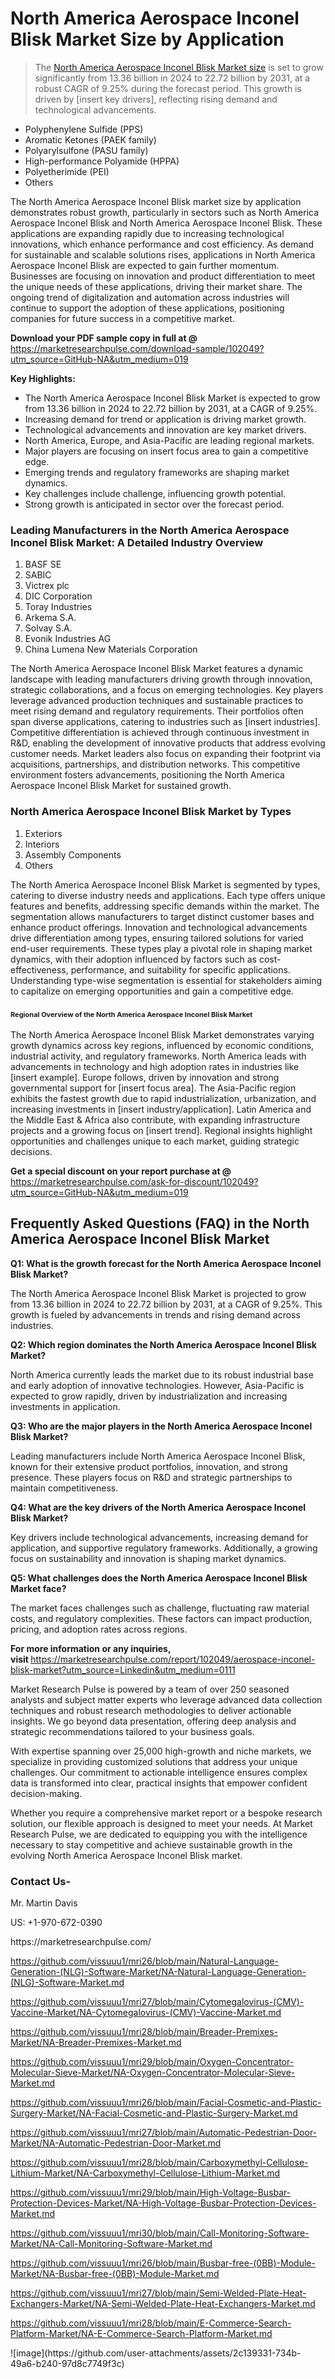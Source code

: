 <h1>North America Aerospace Inconel Blisk Market&nbsp;Size by Application</h1><blockquote><p>The <a href="https://marketresearchpulse.com/download-sample/102049?utm_source=GitHub-NA&amp;utm_medium=019">North America Aerospace Inconel Blisk Market size</a> is set to grow significantly from 13.36 billion in 2024 to 22.72 billion by 2031, at a robust CAGR of 9.25% during the forecast period. This growth is driven by [insert key drivers], reflecting rising demand and technological advancements.</p></blockquote><ul><li>Polyphenylene Sulfide (PPS)<li> Aromatic Ketones (PAEK family)<li> Polyarylsulfone (PASU family)<li> High-performance Polyamide (HPPA)<li> Polyetherimide (PEI)<li> Others</li></ul><p>The North America Aerospace Inconel Blisk market size by application demonstrates robust growth, particularly in sectors such as North America Aerospace Inconel Blisk and North America Aerospace Inconel Blisk. These applications are expanding rapidly due to increasing technological innovations, which enhance performance and cost efficiency. As demand for sustainable and scalable solutions rises, applications in North America Aerospace Inconel Blisk are expected to gain further momentum. Businesses are focusing on innovation and product differentiation to meet the unique needs of these applications, driving their market share. The ongoing trend of digitalization and automation across industries will continue to support the adoption of these applications, positioning companies for future success in a competitive market.</p><p><strong>Download your PDF sample copy in full at @ </strong><a href="https://marketresearchpulse.com/download-sample/102049?utm_source=GitHub-NA&amp;utm_medium=019">https://marketresearchpulse.com/download-sample/102049?utm_source=GitHub-NA&amp;utm_medium=019</a></p><p><strong>Key Highlights: </strong></p><ul><li>The North America Aerospace Inconel Blisk Market is expected to grow from 13.36 billion in 2024 to 22.72 billion by 2031, at a CAGR of 9.25%.</li><li>Increasing demand for trend or application is driving market growth.</li><li>Technological advancements and innovation are key market drivers.</li><li>North America, Europe, and Asia-Pacific are leading regional markets.</li><li>Major players are focusing on insert focus area to gain a competitive edge.</li><li>Emerging trends and regulatory frameworks are shaping market dynamics.</li><li>Key challenges include challenge, influencing growth potential.</li><li>Strong growth is anticipated in sector over the forecast period.</li></ul><h3>Leading Manufacturers in the North America Aerospace Inconel Blisk Market: A Detailed Industry Overview</h3><ol><li>BASF SE</li><li>SABIC</li><li>Victrex plc</li><li>DIC Corporation</li><li>Toray Industries</li><li>Arkema S.A.</li><li>Solvay S.A.</li><li>Evonik Industries AG</li><li>China Lumena New Materials Corporation</li></ol><div class="flex max-w-full flex-col flex-grow"><div class="min-h-8 text-message flex w-full flex-col items-end gap-2 whitespace-normal break-words [.text-message+&amp;]:mt-5" dir="auto" data-message-author-role="assistant" data-message-id="fd8432e4-4910-450d-b182-61b7bfb0a01f" data-message-model-slug="gpt-4o"><div class="flex w-full flex-col gap-1 empty:hidden first:pt-[3px]"><div class="markdown prose w-full break-words dark:prose-invert light"><p>The North America Aerospace Inconel Blisk Market features a dynamic landscape with leading manufacturers driving growth through innovation, strategic collaborations, and a focus on emerging technologies. Key players leverage advanced production techniques and sustainable practices to meet rising demand and regulatory requirements. Their portfolios often span diverse applications, catering to industries such as [insert industries]. Competitive differentiation is achieved through continuous investment in R&amp;D, enabling the development of innovative products that address evolving customer needs. Market leaders also focus on expanding their footprint via acquisitions, partnerships, and distribution networks. This competitive environment fosters advancements, positioning the North America Aerospace Inconel Blisk Market for sustained growth.</p></div></div></div></div><h3>North America Aerospace Inconel Blisk Market by Types</h3><ol><li>Exteriors<li> Interiors<li> Assembly Components<li> Others</li></ol><div class="flex max-w-full flex-col flex-grow"><div class="min-h-8 text-message flex w-full flex-col items-end gap-2 whitespace-normal break-words [.text-message+&amp;]:mt-5" dir="auto" data-message-author-role="assistant" data-message-id="084470be-0bb7-4664-bddf-5156b4f41249" data-message-model-slug="gpt-4o-mini"><div class="flex w-full flex-col gap-1 empty:hidden first:pt-[3px]"><div class="markdown prose w-full break-words dark:prose-invert light"><p>The North America Aerospace Inconel Blisk Market is segmented by types, catering to diverse industry needs and applications. Each type offers unique features and benefits, addressing specific demands within the market. The segmentation allows manufacturers to target distinct customer bases and enhance product offerings. Innovation and technological advancements drive differentiation among types, ensuring tailored solutions for varied end-user requirements. These types play a pivotal role in shaping market dynamics, with their adoption influenced by factors such as cost-effectiveness, performance, and suitability for specific applications. Understanding type-wise segmentation is essential for stakeholders aiming to capitalize on emerging opportunities and gain a competitive edge.</p></div></div></div></div><h3><span style="font-size: 11px;">Regional Overview of the North America Aerospace Inconel Blisk Market</span></h3><div class="flex max-w-full flex-col flex-grow"><div class="min-h-8 text-message flex w-full flex-col items-end gap-2 whitespace-normal break-words [.text-message+&amp;]:mt-5" dir="auto" data-message-author-role="assistant" data-message-id="e9038762-ce64-4e30-91c9-9bd413514231" data-message-model-slug="gpt-4o-mini"><div class="flex w-full flex-col gap-1 empty:hidden first:pt-[3px]"><div class="markdown prose w-full break-words dark:prose-invert light"><p>The North America Aerospace Inconel Blisk Market demonstrates varying growth dynamics across key regions, influenced by economic conditions, industrial activity, and regulatory frameworks. North America leads with advancements in technology and high adoption rates in industries like [insert example]. Europe follows, driven by innovation and strong governmental support for [insert focus area]. The Asia-Pacific region exhibits the fastest growth due to rapid industrialization, urbanization, and increasing investments in [insert industry/application]. Latin America and the Middle East &amp; Africa also contribute, with expanding infrastructure projects and a growing focus on [insert trend]. Regional insights highlight opportunities and challenges unique to each market, guiding strategic decisions.</p></div></div></div></div><p><strong>Get a special discount on your report purchase at @ </strong><a href="https://marketresearchpulse.com/ask-for-discount/102049?utm_source=GitHub-NA&amp;utm_medium=019">https://marketresearchpulse.com/ask-for-discount/102049?utm_source=GitHub-NA&amp;utm_medium=019</a></p><h2>Frequently Asked Questions (FAQ) in the North America Aerospace Inconel Blisk Market</h2><p><strong>Q1: What is the growth forecast for the North America Aerospace Inconel Blisk Market?</strong></p><p>The North America Aerospace Inconel Blisk Market is projected to grow from 13.36 billion in 2024 to 22.72 billion by 2031, at a CAGR of 9.25%. This growth is fueled by advancements in trends and rising demand across industries.</p><p><strong>Q2: Which region dominates the North America Aerospace Inconel Blisk Market?</strong></p><p>North America currently leads the market due to its robust industrial base and early adoption of innovative technologies. However, Asia-Pacific is expected to grow rapidly, driven by industrialization and increasing investments in application.</p><p><strong>Q3: Who are the major players in the North America Aerospace Inconel Blisk Market?</strong></p><p>Leading manufacturers include North America Aerospace Inconel Blisk, known for their extensive product portfolios, innovation, and strong presence. These players focus on R&amp;D and strategic partnerships to maintain competitiveness.</p><p><strong>Q4: What are the key drivers of the North America Aerospace Inconel Blisk Market?</strong></p><p>Key drivers include technological advancements, increasing demand for application, and supportive regulatory frameworks. Additionally, a growing focus on sustainability and innovation is shaping market dynamics.</p><p><strong>Q5: What challenges does the North America Aerospace Inconel Blisk Market face?</strong></p><p>The market faces challenges such as challenge, fluctuating raw material costs, and regulatory complexities. These factors can impact production, pricing, and adoption rates across regions.</p><p><strong>For more information or any inquiries, visit&nbsp;</strong><a href="https://marketresearchpulse.com/report/102049/aerospace-inconel-blisk-market?utm_source=Linkedin&utm_medium=0111">https://marketresearchpulse.com/report/102049/aerospace-inconel-blisk-market?utm_source=Linkedin&utm_medium=0111</a></p><p>Market Research Pulse is powered by a team of over 250 seasoned analysts and subject matter experts who leverage advanced data collection techniques and robust research methodologies to deliver actionable insights. We go beyond data presentation, offering deep analysis and strategic recommendations tailored to your business goals.</p><p>With expertise spanning over 25,000 high-growth and niche markets, we specialize in providing customized solutions that address your unique challenges. Our commitment to actionable intelligence ensures complex data is transformed into clear, practical insights that empower confident decision-making.</p><p>Whether you require a comprehensive market report or a bespoke research solution, our flexible approach is designed to meet your needs. At Market Research Pulse, we are dedicated to equipping you with the intelligence necessary to stay competitive and achieve sustainable growth in the evolving North America Aerospace Inconel Blisk market.</p><h3><strong>Contact Us-</strong></h3><p>Mr. Martin Davis</p><p>US: +1-970-672-0390</p><p>https://marketresearchpulse.com/</p><p><a href="https://github.com/vissuuu1/mri26/blob/main/Natural-Language-Generation-(NLG)-Software-Market/NA-Natural-Language-Generation-(NLG)-Software-Market.md">https://github.com/vissuuu1/mri26/blob/main/Natural-Language-Generation-(NLG)-Software-Market/NA-Natural-Language-Generation-(NLG)-Software-Market.md</a></p><p><a href="https://github.com/vissuuu1/mri27/blob/main/Cytomegalovirus-(CMV)-Vaccine-Market/NA-Cytomegalovirus-(CMV)-Vaccine-Market.md">https://github.com/vissuuu1/mri27/blob/main/Cytomegalovirus-(CMV)-Vaccine-Market/NA-Cytomegalovirus-(CMV)-Vaccine-Market.md</a></p><p><a href="https://github.com/vissuuu1/mri28/blob/main/Breader-Premixes-Market/NA-Breader-Premixes-Market.md">https://github.com/vissuuu1/mri28/blob/main/Breader-Premixes-Market/NA-Breader-Premixes-Market.md</a></p><p><a href="https://github.com/vissuuu1/mri29/blob/main/Oxygen-Concentrator-Molecular-Sieve-Market/NA-Oxygen-Concentrator-Molecular-Sieve-Market.md">https://github.com/vissuuu1/mri29/blob/main/Oxygen-Concentrator-Molecular-Sieve-Market/NA-Oxygen-Concentrator-Molecular-Sieve-Market.md</a></p><p><a href="https://github.com/vissuuu1/mri26/blob/main/Facial-Cosmetic-and-Plastic-Surgery-Market/NA-Facial-Cosmetic-and-Plastic-Surgery-Market.md">https://github.com/vissuuu1/mri26/blob/main/Facial-Cosmetic-and-Plastic-Surgery-Market/NA-Facial-Cosmetic-and-Plastic-Surgery-Market.md</a></p><p><a href="https://github.com/vissuuu1/mri27/blob/main/Automatic-Pedestrian-Door-Market/NA-Automatic-Pedestrian-Door-Market.md">https://github.com/vissuuu1/mri27/blob/main/Automatic-Pedestrian-Door-Market/NA-Automatic-Pedestrian-Door-Market.md</a></p><p><a href="https://github.com/vissuuu1/mri28/blob/main/Carboxymethyl-Cellulose-Lithium-Market/NA-Carboxymethyl-Cellulose-Lithium-Market.md">https://github.com/vissuuu1/mri28/blob/main/Carboxymethyl-Cellulose-Lithium-Market/NA-Carboxymethyl-Cellulose-Lithium-Market.md</a></p><p><a href="https://github.com/vissuuu1/mri29/blob/main/High-Voltage-Busbar-Protection-Devices-Market/NA-High-Voltage-Busbar-Protection-Devices-Market.md">https://github.com/vissuuu1/mri29/blob/main/High-Voltage-Busbar-Protection-Devices-Market/NA-High-Voltage-Busbar-Protection-Devices-Market.md</a></p><p><a href="https://github.com/vissuuu1/mri30/blob/main/Call-Monitoring-Software-Market/NA-Call-Monitoring-Software-Market.md">https://github.com/vissuuu1/mri30/blob/main/Call-Monitoring-Software-Market/NA-Call-Monitoring-Software-Market.md</a></p><p><a href="https://github.com/vissuuu1/mri26/blob/main/Busbar-free-(0BB)-Module-Market/NA-Busbar-free-(0BB)-Module-Market.md">https://github.com/vissuuu1/mri26/blob/main/Busbar-free-(0BB)-Module-Market/NA-Busbar-free-(0BB)-Module-Market.md</a></p><p><a href="https://github.com/vissuuu1/mri27/blob/main/Semi-Welded-Plate-Heat-Exchangers-Market/NA-Semi-Welded-Plate-Heat-Exchangers-Market.md">https://github.com/vissuuu1/mri27/blob/main/Semi-Welded-Plate-Heat-Exchangers-Market/NA-Semi-Welded-Plate-Heat-Exchangers-Market.md</a></p><p><a href="https://github.com/vissuuu1/mri28/blob/main/E-Commerce-Search-Platform-Market/NA-E-Commerce-Search-Platform-Market.md">https://github.com/vissuuu1/mri28/blob/main/E-Commerce-Search-Platform-Market/NA-E-Commerce-Search-Platform-Market.md</a></p>
![image](https://github.com/user-attachments/assets/2c139331-734b-49a6-b240-97d8c7749f3c)
